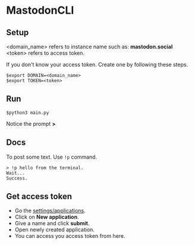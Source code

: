 # MastodonCLI

## Setup

\<domain\_name\> refers to instance name such as: **mastodon.social** 
\<token\> refers to access token.

If you don't know your access token. Create one by following these
steps.

```console
$export DOMAIN=<domain_name>
$export TOKEN=<token>
```

## Run

```console
$python3 main.py
```

Notice the prompt **>**

## Docs

To post some text. Use ```!p``` command.

```console
> !p hello from the terminal.
Wait...
Success.
```

## Get access token

- Go the [settings/applications](https://mastodon.social/settings/applications).
- Click on **New application**.
- Give a name and click **submit**.
- Open newly created application.
- You can access you access token from here.
